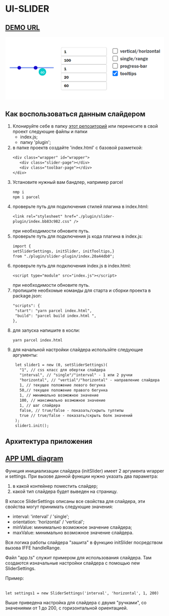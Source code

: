 # UI-SLIDER

## [DEMO URL](https://ukarpenkov.github.io/ui-slider/demo/)

![](https://raw.githubusercontent.com/ukarpenkov/ui-slider/main/src/img/uislider.png)

## Как воспользоваться данным слайдером

1. Клонируйте себе в папку [этот репозиторий](https://github.com/ukarpenkov/get-plugin/tree/main)
   или перенесите в свой проект следующие файлы и папки
   - index.js;
   - папку 'plugin';
2. в папке проектв создайте 'index.html' с базовой разметкой:
   ```
   <div class="wrapper" id="wrapper">
      <div class="slider-page"></div>
      <div class="toolbar-page"></div>
   </div>
   ```
3. Установите нужный вам бандлер, например parcel
   ```
   nmp i
   npm i parcel
   ```
4. проверьте путь для подключения стилей плагина в index.html:
   ```
   <link rel="stylesheet" href="./plugin/slider-plugin/index.bb83c982.css" />
   ```
   при необходимости обновите путь.
5. проверьте путь для подключения js кода плагина в index.js:
   ```
   import {
   setSliderSettings, initSlider, initTooltips,}
   from "./plugin/slider-plugin/index.20a44db0";
   ```
6. проверьте путь для подключения index.js в index.html:
   ```
   <script type="module" src="index.js"></script>
   ```
   при необходимости обновите путь.
7. пропишите необхомые команды для старта и сборки проекта в package.json:
   ```
   "scripts": {
    "start": "yarn parcel index.html",
    "build": "parcel build index.html ",
   },
   ```
8. для запуска напишите в косли:
   ```
   yarn parcel index.html
   ```
9. для начальной настройки слайдера использйте следующие аргументы:
   ```
    let slider1 = new (0, setSliderSettings)(
      "1", // css класс для обертки слайдера
      "interval", // "single"/"interval" - 1 или 2 ручки
      "horizontal", // "vertial"/"horizontal" - направление слайдера
      1, // текущее положение левого бегунка
      50,// текущее положение правого бегунка
      1, // минимально возможное значение
      100, // максимально возможное значение
      1, // шаг слайдера
      false, // true/false - показать/скрыть тултипы
      true // true/false - показать/скрыть болк значений
    );
    slider1.init();
   ```

## Архитектура приложения

## [APP UML diagram](https://viewer.diagrams.net/index.html?tags=%7B%7D&highlight=0000ff&edit=_blank&layers=1&nav=1#G1Ox9ASGbxKiB7AVY_K0LVlEeC8Fwm2Tb8)

Функция инициализации слайдера (initSlider) имеет 2 аргумента wrapper и settings.
При вызове данной функции нужно указать два параметра:

1. в какой контейнер поместить слайдер;
2. какой тип слайдера будет выведен на страницу.

В классе SliderSettings описаны все свойства для слайдера,
эти свойства могут принимать следующие значения:

- interval: 'interval' / 'single';
- orientation: 'horizontal' / 'vertical';
- minValue: минимально возможное значение слайдера;
- maxValue: минимально возможное значение слайдера.

Вся логика работы слайдера "зашита" в функцию initSlider посредством вызова IFFE handleRange.

Файл "app.ts" служит примером для использования слайдера.
Там создаются изначальные настройки слайдера с помощью
new SliderSettings.

Пример:

```

let settings1 = new SliderSettings('interval', 'horizontal', 1, 200)

```

Выше приведена настройка для слайдера с двумя "ручками", со
значениями от 1 до 200, с горизонтальной ориентацией.

```

```
